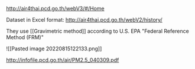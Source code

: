 http://air4thai.pcd.go.th/webV3/#/Home

Dataset in Excel format: http://air4thai.pcd.go.th/webV2/history/

They use [[Gravimetric method]] according to U.S. EPA "Federal Reference Method (FRM)"

![[Pasted image 20220815122133.png]]

http://infofile.pcd.go.th/air/PM2.5_040309.pdf